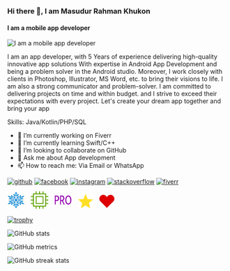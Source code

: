 ### Hi there 👋, I am Masudur Rahman Khukon
#### I am a mobile app developer 
![I am a mobile app developer ](https://www.mritsoft.com/flagimage/my%20file/mycover.png)

 I am an app developer, with 5 Years of experience delivering high-quality innovative app solutions With expertise in Android App Development and being a problem solver in the Android studio. Moreover, I work closely with clients in Photoshop, Illustrator, MS Word, etc. to bring their visions to life. I am also a strong communicator and problem-solver. I am committed to delivering projects on time and within budget. and I strive to exceed their expectations with every project. Let's create your dream app together and bring your app

Skills: Java/Kotlin/PHP/SQL

- 🔭 I’m currently working on Fiverr 
- 🌱 I’m currently learning Swift/C++  
- 👯 I’m looking to collaborate on GitHub 
- 💬 Ask me about App development 
- 📫 How to reach me: Via Email or WhatsApp 


[<img src='https://cdn.jsdelivr.net/npm/simple-icons@3.0.1/icons/github.svg' alt='github' height='40'>](https://github.com/khukondeveloper1)  [<img src='https://cdn.jsdelivr.net/npm/simple-icons@3.0.1/icons/facebook.svg' alt='facebook' height='40'>](https://www.facebook.com/khukonappdeveloper)  [<img src='https://cdn.jsdelivr.net/npm/simple-icons@3.0.1/icons/instagram.svg' alt='instagram' height='40'>](https://www.instagram.com/khukon776/)  [<img src='https://cdn.jsdelivr.net/npm/simple-icons@3.0.1/icons/stackoverflow.svg' alt='stackoverflow' height='40'>](https://stackoverflow.com/users/23363975)  [<img src='https://cdn.jsdelivr.net/npm/simple-icons@3.0.1/icons/fiverr.svg' alt='fiverr' height='40'>](https://www.fiverr.com/khukondeveloper)  

<a href='https://archiveprogram.github.com/'><img src='https://raw.githubusercontent.com/acervenky/animated-github-badges/master/assets/acbadge.gif' width='40' height='40'></a> <a href='https://docs.github.com/en/developers'><img src='https://raw.githubusercontent.com/acervenky/animated-github-badges/master/assets/devbadge.gif' width='40' height='40'></a> <a href='https://github.com/pricing'><img src='https://raw.githubusercontent.com/acervenky/animated-github-badges/master/assets/pro.gif' width='40' height='40'></a> <a href='https://stars.github.com/'><img src='https://raw.githubusercontent.com/acervenky/animated-github-badges/master/assets/starbadge.gif' width='35' height='35'></a> <a href='https://docs.github.com/en/github/supporting-the-open-source-community-with-github-sponsors'><img src='https://raw.githubusercontent.com/acervenky/animated-github-badges/master/assets/sponsorbadge.gif' width='35' height='35'></a> 

[![trophy](https://github-profile-trophy.vercel.app/?username=khukondeveloper1)](https://github.com/ryo-ma/github-profile-trophy)

![GitHub stats](https://github-readme-stats.vercel.app/api?username=khukondeveloper1&show_icons=true)  

![GitHub metrics](https://metrics.lecoq.io/khukondeveloper1)  

![GitHub streak stats](https://streak-stats.demolab.com/?user=khukondeveloper1)  

